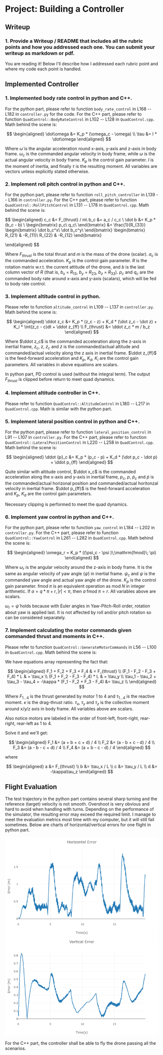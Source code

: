 # Project: Building a Controller

## Writeup

### 1. Provide a Writeup / README that includes all the rubric points and how you addressed each one. You can submit your writeup as markdown or pdf.

You are reading it! Below I'll describe how I addressed each rubric point and where my code each point is handled.

## Implemented Controller

### 1. Implemented body rate control in python and C++.

For the python part, please refer to function `body_rate_control` in L168 -- L182 in `controller.py` for the code. For the C++ part, please refer to function `QuadControl::BodyRateControl` in L102 -- L128 in `QuadControl.cpp`. Math behind the scene is:

$$
\begin{aligned}
\dot\omega &= K_p * (\omega_c - \omega) \\
\tau &= I * \dot\omega
\end{aligned}
$$

Where $\dot\omega$ is the angular acceleration round x-axis, y-axis and z-axis in body frame. $\omega_c$ is the commanded angular velocity in body frame, while $\omega$ is the actual angular velocity in body frame. $K_p$ is the control gain parameter. $I$ is the moment of inertia, and finally $\tau$ is the resulting moment. All variables are vectors unless explicitly stated otherwise.

### 2. Implement roll pitch control in python and C++.

For the python part, please refer to function `roll_pitch_controller` in L139 -- L166 in `controller.py`. For the C++ part, please refer to function `QuadControl::RollPitchControl` in L131 -- L178 in `QuadControl.cpp`. Math behind the scene is:

$$
\begin{aligned}
c_c &= F_{thrust} / m\\
b_c &= a_c / c_c \\
\dot b &= K_p * (b_c - b) \\
\begin{bmatrix}
p_c\\
q_c\\
\end{bmatrix}
&=
\frac{1}{R_{33}}
\begin{bmatrix}
\dot b_c^x\\
\dot b_c^y\\
\end{bmatrix}
\begin{bmatrix}
R_{21} & -R_{11}\\
R_{22} & -R_{12}
\end{bmatrix}

\end{aligned}
$$

Where $F_{thrust}$ is the total thrust and $m$ is the mass of the drone (scalar). $a_c$ is the commanded acceleration. $K_p$ is the control gain parameter. $R$ is the rotation matrix w.r.t. the current attitude of the drone, and $b$ is the last column vector of $R$ (that is, $b_x$ = $R_{13}$, $b_y$ = $R_{23}$, $b_z$ = $R_{33}$). $p_c$ and $q_c$ are the commanded body rate around x-axis and y-axis (scalars), which will be fed to body rate control.

### 3. Implement altitude control in python.

Please refer to function `altitude_control` in L109 -- L137 in `controller.py`. Math behind the scene is:

$$
\begin{aligned}
\ddot z_c &= K_p * (z_c - z) + K_d * (\dot z_c - \dot z) + K_i * \int(z_c - c)dt +  \ddot z_{ff} \\
F_{thrust} &= \ddot z_c * m / b_z
\end{aligned}
$$

Where $\ddot z_c$ is the commanded acceleration along the z-axis in inertial frame, $z_c$, $z$, $\dot z_c$ and $\dot z$ is the commanded/actual altitude and commanded/actual velocity along the z axis in inertial frame. $\ddot z_{ff}$ is the feed-forward acceleration and $K_p$, $K_d$, $K_i$ are the control gain parameters. All variables in above equations are scalars.

In python part, PD control is used (without the integral term). The output $F_{thrust}$ is clipped before return to meet quad dynamics.

### 4. Implement altitude controller in C++.

Please refer to function `QuadControl::AltitudeControl` in L180 -- L217 in `QuadControl.cpp`. Math is similar with the python part.

### 5. Implement lateral position control in python and C++.

For the python part, please refer to function `lateral_position_control` in L91 -- L107 in `controller.py`. For the C++ part, please refer to function `QuadControl::LateralPositionControl` in L220 -- L258 in `QuadControl.cpp`. Math behind the scene is:

$$
\begin{aligned}
\ddot {p}_c &= K_p * (p_c - p) + K_d * (\dot p_c - \dot p) +  \ddot p_{ff}
\end{aligned}
$$

Quite similar with altitude control, $\ddot x_c$ is the commanded acceleration along the x-axis and y-axis in inertial frame, $p_c$, $p$, $\dot p_c$ and $\dot p$ is the commanded/actual horizonal position and commanded/actual horitonzal velocity in inertial frame. $\ddot p_{ff}$ is the feed-forward acceleration and $K_p$, $K_d$ are the control gain parameters.

Necessary clipping is performed to meet the quad dynamics.

### 6. Implement yaw control in python and C++.

For the python part, please refer to function `yaw_control` in L184 -- L202 in `controller.py`. For the C++ part, please refer to function `QuadControl::YawControl` in L261 -- L282 in `QuadControl.cpp`. Math behind the scene is:

$$
\begin{aligned}
\omega_r = K_p * ((\psi_c - \psi )\;\mathrm{fmod}\; \pi)
\end{aligned}
$$

Where $\omega_r$ is the angular velocity around the z-axis in body frame. It is the same as angular velocity of yaw angle ($\dot\psi$) in inertial frame. $\psi_c$ and $\psi$ is the commanded yaw angle and actual yaw angle of the drone. $K_p$ is the control gain parameter. $\mathrm{fmod}\;\pi$ is an equivalent operation as $\mathrm{mod}\;N$ in integer arithmetic. If $a = q * \pi + r, |r| < \pi$, then $a\;\mathrm{fmod}\; \pi = r$. All variables above are scalars.

$\omega_r = \dot\psi$ holds because with Euler angles in Yaw-Pitch-Roll order, rotation about yaw is applied last. It is not affected by roll and/or pitch rotation so can be considered separately.

### 7. Implement calculating the motor commands given commanded thrust and moments in C++.

Please refer to function `QuadControl::GenerateMotorCommands` in L56 -- L100 in `QuadControl.cpp`. Math behind the scene is:

We have equations array representing the fact that:

$$
\begin{aligned}
F_1 + F_2 + F_3 + F_4 & =  F_{thrust} \\
(F_1 - F_2 - F_3 + F_4) * L & = \tau_x \\
(F_1 + F_2 - F_3 - F_4) * L & = \tau_y \\
\tau_1 - \tau_2 + \tau_3 - \tau_4 = -\kappa * (F_1 - F_2 + F_3 - F_4) &= \tau_z \\
\end{aligned}
$$

Where $F_{1\dots 4}$ is the thrust generated by motor 1 to 4 and $\tau_{1\dots 4}$ is the reactive moment. $\kappa$ is the drag-thrust ratio. $\tau_x$, $\tau_y$ and $\tau_z$ is the collective moment around x/y/z axis in body frame. All variables above are scalars. 

Also notice motors are labeled in the order of front-left, front-right, rear-right, rear-left as 1 to 4.

Solve it and we'll get:

$$
\begin{aligned}
F_1 &= (a + b + c + d) / 4 \\
F_2 &= (a - b + c - d) / 4 \\
F_3 &= (a - b - c + d) / 4 \\
F_4 &= (a + b - c - d) / 4
\end{aligned}
$$

where 

$$
\begin{aligned}
a &= F_{thrust} \\
b &= \tau_x / L \\
c &= \tau_y / L \\
d &= -\kappa\tau_z
\end{aligned}
$$

## Flight Evaluation

The test trajectory in the python part contains several sharp turning and the reference (target) velocity is not smooth. Overshoot is very obvious and hard to avoid when handling with turns. Depending on the performance of the simulator, the resulting error may exceed the required limit. I manage to meet the evaluation metrics most time with my computer, but it will still fail sometimes. Below are charts of horizontal/vertical errors for one flight in python part.

![Horizontal Error](figures/horizontal_error.png)
![Vertical Error](figures/vertical_error.png)

For the C++ part, the controller shall be able to fly the drone passing all the scenarios.
